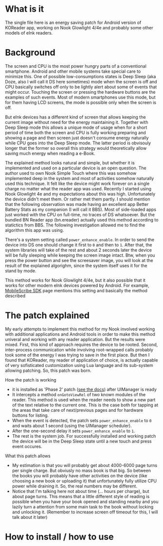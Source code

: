 # What is it
The single file here is an energy saving patch for Android version of KOReader app, working on Nook Glowlight 4/4e and probably some other models of eInk readers.

# Background
The screen and CPU is the most power hungry parts of a conventional smartphone. Android and other mobile systems take special care to minimize this. One of possible low-consumptions states is Deep Sleep (aka Doze, also I will call it DS here sometimes) mode when the screen is off and CPU basically switches off only to be lightly alert about some of events that might occur. Touching the screen or pressing the hardware buttons are the examples of such events. Most of modern smartphones use this mode, but for them having LCD screens, the mode is possible only when the screen is off.

But eInk devices has a different kind of screen that allows keeping the current image without need for the energy maintaining it. Together with Deep Sleep mode this allows a unique mode of usage when for a short period of time both the screen and CPU is fully working preparing and showing a page and then screen just doesn't consume energy naturally while CPU goes into the Deep Sleep mode. The latter period is obvisouly longer that the former so overall this strategy would theoretically allow saving much energy when reading a e-Book.   

The explained method looks natural and simple, but whether it is implemented and used on a particular device is an open question. The author used to own Nook Simple Touch where this was somehow implemented deep in the system and most of activities somehow naturally used this technique. It felt like the device might work forever on a single charge no matter what the reader app was used. Recently I started using Nook Glowlight 4e and my expectations about this was high. Unfortunately the device didn't meet them. Or rather met them partly. I should mention that the following observation was made having an excellent app Better Battery Stats as my companion (I will call it BBS). Most of side-loaded apps just worked with the CPU on full-time, no traces of DS whatsoever. But the bundled BN Reader app (bn.ereader) actually used this method according to statictics from BBS. The following investigation allowed me to find the algorithm this app was using. 

There's a system setting called `power_enhance_enable`. In order to send the device into DS one should change it first to `0` and then to `1`. After that, the system libraries will take of the rest and about 2 seconds later the device will be fully sleeping while keeping the screen image intact. Btw, when you press the power button and see the screesaver image, you will look at the result of the explained algorighm, since the system itself uses it for the stand by mode. 

This method works for Nook Glowlight 4/4e, but it also possible that it works for other modern eInk devices powered by Android. For example, [MobileScribe SDK](https://github.com/webpad/eNote-SDK) page mentions this setting and basically the method described 

# The patch explained
My early attempts to implement this method for my Nook involved working with additional applications and Android tools in order to make this method univeral and working with any reader application. But the results were mixed. First, this kind of approach requires the device to be rooted. Second, inter-process communication while involving root-wrapped calls probably took some of the energy I was trying to save in the first place. But then I found that KOReader, my reader of application of choice, is actually capable of very sofisticated customization using Lua language and its sub-system allowing patching. So, this patch was born.   

How the patch is working
* it is installed as 'Phase 2' patch ([see the docs](https://github.com/koreader/koreader/wiki/User-patches)) after UIManager is ready
* It intercepts a method `onGotoViewRel` of two known modules of the reader. This method is used when the reader needs to show a new part of the text relative to the current one. This is the case both for tapping at the areas that take care of next/previous pages and for hardware buttons for listing.
* When the event is detected, the patch sets `power_enhance_enable` to `0` and  waits about 1 second (using the UIManager scheduler).
* After the one-second delay it sets `power_enhance_enable` to `1`.
* The rest is the system job. For successfully installed and working patch the device will be in the Deep Sleep state until a new touch and press event occures. 

What this patch allows
* My estimation is that you will probably get about 4000-6000 page turns per single charge. But obviusly no mass book is that big. So between the books you will probably have other activities on the device (like choosing a new book or uploading it) that unfortunately fully utilize CPU power while draining it. So, the real numbers may be different. 
* Notice that I'm talking here not about time (... hours per charge), but about page turns. This means that a little different style of reading is possible when you have your book opened and standing nearby and you lazily turn a attention from some main task to the book without locking and unlocking it. (Remember to increase screen off timeout for this, I will talk about it later)  

# How to install / how to use




